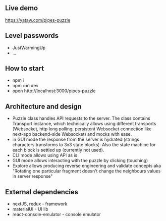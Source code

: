 ## Live demo
https://yataw.com/pipes-puzzle

## Level passwords
- JustWarmingUp
- ...

## How to start
- npm i
- npm run dev
- open http://localhost:3000/pipes-puzzle

## Architecture and design
- Puzzle class handles API requests to the server. The class contains Transport instance,
which technically allows using different transports (Websocket, http long polling, persistent Websocket connection like next-app backend-side Websocket) and mocks with ease.
- in GUI mode the response from the server is hydrated (strings characters transforms to 3x3 state blocks). Also the state machine for each block is settled up (currently not used).
- CLI mode allows using API as is
- GUI mode allows interacting with the puzzle by clicking (touching)
- Explore allows producing reverse engineering and validate concepts aka "Rotating one particular fragment doesn't change the neighbours values in server response" 

## External dependencies
- nextJS, redux - framework
- materialUI - UI lib
- react-console-emulator - console emulator
